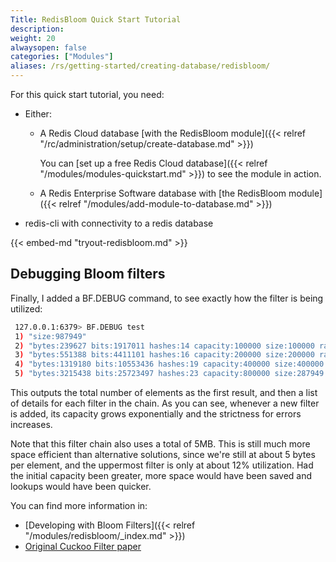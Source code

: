 ```yaml
---
Title: RedisBloom Quick Start Tutorial
description:
weight: 20
alwaysopen: false
categories: ["Modules"]
aliases: /rs/getting-started/creating-database/redisbloom/
---
```

For this quick start tutorial, you need:

- Either:
    - A Redis Cloud database [with the RedisBloom module]({{< relref "/rc/administration/setup/create-database.md" >}})

        You can [set up a free Redis Cloud database]({{< relref "/modules/modules-quickstart.md" >}}) to see the module in action.
    - A Redis Enterprise Software database with [the RedisBloom module]({{< relref "/modules/add-module-to-database.md" >}})
- redis-cli with connectivity to a redis database

{{< embed-md "tryout-redisbloom.md" >}}

## Debugging Bloom filters

Finally, I added a BF.DEBUG command, to see exactly how the filter is
being utilized:

```sh
 127.0.0.1:6379> BF.DEBUG test
 1) "size:987949"
 2) "bytes:239627 bits:1917011 hashes:14 capacity:100000 size:100000 ratio:0.0001"
 3) "bytes:551388 bits:4411101 hashes:16 capacity:200000 size:200000 ratio:2.5e-05"
 4) "bytes:1319180 bits:10553436 hashes:19 capacity:400000 size:400000 ratio:3.125e-06"
 5) "bytes:3215438 bits:25723497 hashes:23 capacity:800000 size:287949 ratio:1.95313e-07"
```

This outputs the total number of elements as the first result, and then
a list of details for each filter in the chain. As you can see, whenever
a new filter is added, its capacity grows exponentially and the
strictness for errors increases.

Note that this filter chain also uses a total of 5MB. This is still much
more space efficient than alternative solutions, since we're still at
about 5 bytes per element, and the uppermost filter is only at about 12%
utilization. Had the initial capacity been greater, more space would
have been saved and lookups would have been quicker.

You can find more information in:

- [Developing with Bloom Filters]({{< relref "/modules/redisbloom/_index.md" >}})
- [Original Cuckoo Filter paper](https://www.cs.cmu.edu/~dga/papers/cuckoo-conext2014.pdf)
